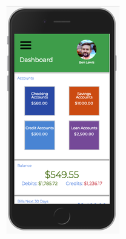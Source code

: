 [![Watch the video](https://github.com/bdlewis30/budget-app/blob/master/src/assets/dashboard.png)](https://youtu.be/FPoxfsqaZCc)
